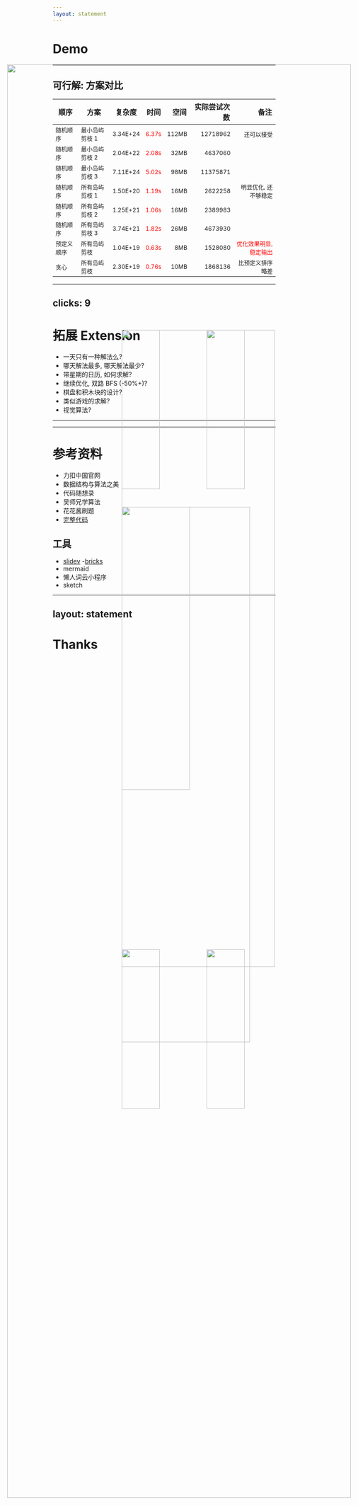 ```yaml
---
layout: statement
---
```

# Demo

---

## 可行解: 方案对比

| 顺序      |  方案         | 复杂度      | 时间   | 空间  | 实际尝试次数 | 备注                                         |
| -----------|------------- | ----------- | ------: | -----: | ------------: | --------------------------------------------: |
| 随机顺序 |最小岛屿剪枝 1 | 3.34E+24 | 6.37s   | 112MB | 12718962     | 还可以接受                                   |
| 随机顺序 |最小岛屿剪枝 2 | 2.04E+22 | 2.08s | 32MB  | 4637060      |                                              |
| 随机顺序 |最小岛屿剪枝 3 | 7.11E+24 | 5.02s  | 98MB  | 11375871     |                                              |
| 随机顺序 |所有岛屿剪枝 1 | 1.50E+20 | 1.19s  | 16MB  | 2622258      | 明显优化, 还不够稳定                         |
| 随机顺序 |所有岛屿剪枝 2 | 1.25E+21 | 1.06s  | 16MB  | 2389983      |                                              |
| 随机顺序 |所有岛屿剪枝 3 | 3.74E+21 | 1.82s  | 26MB  | 4673930      |                                              |
| 预定义顺序 |所有岛屿剪枝 | 1.04E+19 | 0.63s  | 8MB   | 1528080      | 优化效果明显,稳定输出                        |
| 贪心| 所有岛屿剪枝       | 2.30E+19 | 0.76s  | 10MB  | 1868136      | 比预定义排序略差 |

<style>
    table tr td:nth-child(4) {
        color: red;
    }

    table tr:nth-child(7) td:nth-child(7) {
        color: red;
    }

    table tr td {
        font-size: small;
    }

</style>

---
clicks: 9
---

# 拓展 Extension

<v-clicks>

- 一天只有一种解法么?
- 哪天解法最多, 哪天解法最少?
- 带星期的日历, 如何求解?
- 继续优化, 双路 BFS (-50%+)?
- 棋盘和积木块的设计?
- 类似游戏的求解?
- 视觉算法?

</v-clicks>

<div v-click-hide="4">
<img v-click="3" src="https://picgo-1253542015.cos.ap-guangzhou.myqcloud.com/uPic/calendar_with_weeks.png" style="height:60%;position:absolute;top:20%;left:40%"  class="rounded shadow"/>
</div>

<div v-click-hide="5">
<img v-click="4" src="https://picgo-1253542015.cos.ap-guangzhou.myqcloud.com/uPic/double-end-BFS.png" style="width:55%;position:absolute;top:30%;left:40%" class="rounded shadow" />
</div>

<div v-click-hide="7">
    <img v-click="6" src="https://picgo-1253542015.cos.ap-guangzhou.myqcloud.com/uPic/sudoku.png" style="height:30%;position:absolute;top:20%;left:40%" class="rounded shadow" />
    <img v-click="6" src="https://picgo-1253542015.cos.ap-guangzhou.myqcloud.com/uPic/queens.jpeg" style="height:30%;position:absolute;top:20%;left:60%" class="rounded shadow" />
    <img v-click="6" src="https://picgo-1253542015.cos.ap-guangzhou.myqcloud.com/uPic/huarongdao.jpg" style="height:30%;position:absolute;top:55%;left:40%" class="rounded shadow" />
    <img v-click="6" src="https://picgo-1253542015.cos.ap-guangzhou.myqcloud.com/uPic/number-puzzle.webp" style="height:30%;position:absolute;top:55%;left:60%" class="rounded shadow" />
</div>

<div v-click-hide="8">
<img v-click="7" src="https://picgo-1253542015.cos.ap-guangzhou.myqcloud.com/uPic/perfect_match.png" style="height:60%;position:absolute;top:20%;left:40%" class="" />
</div>

<div v-click-hide="9">
<img v-click="8" src="https://picgo-1253542015.cos.ap-guangzhou.myqcloud.com/uPic/impossible_1.png" style="height:60%;position:absolute;top:20%;left:40%" class="" />
</div>

<img v-click="9" src="https://picgo-1253542015.cos.ap-guangzhou.myqcloud.com/uPic/impossible_2.png" style="height:60%;position:absolute;top:20%;left:40%" class="" />

---

<img src="https://picgo-1253542015.cos.ap-guangzhou.myqcloud.com/uPic/data_structure_relation.png" style="height:90%;position:absolute;top:5%;left:13%" class="rounded shadow" />

---

# 参考资料

- 力扣中国官网
- 数据结构与算法之美
- 代码随想录
- 吴师兄学算法
- 花花酱刷题
- [完整代码](https://gitlab.futunn.com/joeyzou/joeyzou-demo/-/tree/master/calendar)

## 工具

- [slidev](https://cn.sli.dev/guide/why.html)
-[bricks](https://github.com/slidevjs/themes/tree/main/packages/theme-bricks)
- mermaid
- 懒人词云小程序
- sketch

<img src="https://picgo-1253542015.cos.ap-guangzhou.myqcloud.com/uPic/calendar.jpeg" style="width:40%;position:absolute;top:30%;left:40%" class="rounded shadow" />

---
layout: statement
---

# Thanks